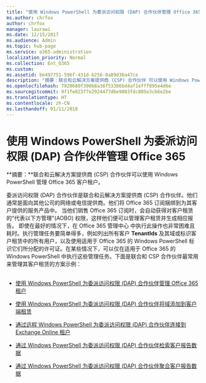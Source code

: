 ```yaml
---
title: "使用 Windows PowerShell 为委派访问权限 (DAP) 合作伙伴管理 Office 365"
ms.author: chrfox
author: chrfox
manager: laurawi
ms.date: 12/15/2017
ms.audience: Admin
ms.topic: hub-page
ms.service: o365-administration
localization_priority: Normal
ms.collection: Ent_O365
ms.custom: 
ms.assetid: be497751-596f-431d-b256-0a89d36a47ce
description: "摘要：联合和云解决方案提供商 (CSP) 合作伙伴 可以使用 Windows PowerShell 管理 Office 365 客户租户。"
ms.openlocfilehash: 7920680f390b8a38f53386bd4af1efff895e4d6e
ms.sourcegitcommit: 9f1fe023f7e2924477d6e9003fdc805e3cb6e2be
ms.translationtype: HT
ms.contentlocale: zh-CN
ms.lasthandoff: 01/11/2018
---
```

# <a name="manage-office-365-with-windows-powershell-for-delegated-access-permissions-dap-partners"></a>使用 Windows PowerShell 为委派访问权限 (DAP) 合作伙伴管理 Office 365

 **摘要：**联合和云解决方案提供商 (CSP) 合作伙伴可以使用 Windows PowerShell 管理 Office 365 客户租户。
  
委派访问权限 (DAP) 合作伙伴是联合和云解决方案提供商 (CSP) 合作伙伴。他们通常是面向其他公司的网络或电信提供商。他们将 Office 365 订阅捆绑到为其客户提供的服务产品中。 当他们销售 Office 365 订阅时，会自动获得对客户租赁的"代表以下方管理"(AOBO) 权限，这样他们便可以管理客户租赁并生成相应报告。 即使在最好的情况下，在 Office 365 管理中心 中执行此操作也非常困难且耗时。执行管理任务要简单得多，例如列出所有客户 **TenantIds** 及其域或标识客户租赁中的所有用户，以及使用适用于 Office 365 的 Windows PowerShell 标识它们所分配的许可证。在某些情况下，可以仅在适用于 Office 365 的 Windows PowerShell 中执行这些管理任务。下面是联合和 CSP 合作伙伴最常用来管理其客户租赁的方案示例：
  
## 

- [使用 Windows PowerShell 为委派访问权限 (DAP) 合作伙伴管理 Office 365 租户](manage-office-365-tenants-with-windows-powershell-for-delegated-access-permissio.md)
    
- [使用 Windows PowerShell 为委派访问权限 (DAP) 合作伙伴将域添加到客户端租赁](add-a-domain-to-a-client-tenancy-with-windows-powershell-for-delegated-access-pe.md)
    
- [通过远程 Windows PowerShell 为委派访问权限 (DAP) 合作伙伴连接到 Exchange Online 租户](connect-to-exchange-online-tenants-with-remote-windows-powershell-for-delegated.md)
    
- [通过 Windows PowerShell 为委派访问权限 (DAP) 合作伙伴检索客户报告数据](retrieve-customer-tenant-reporting-data-with-windows-powershell-for-delegated-ac.md)
    
- [通过 Windows PowerShell 为委派访问权限 (DAP) 合作伙伴聚合客户报告数据](aggregate-customer-reporting-data-via-windows-powershell-for-delegated-access-pe.md)
    

